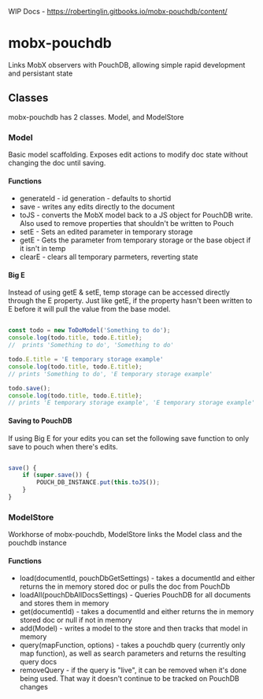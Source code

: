 WIP Docs - https://robertinglin.gitbooks.io/mobx-pouchdb/content/

# mobx-pouchdb

Links MobX observers with PouchDB, allowing simple rapid development and persistant state

## Classes

mobx-pouchdb has 2 classes. Model, and ModelStore

### Model

Basic model scaffolding. Exposes edit actions to modify doc state without changing the doc until saving.

#### Functions

- generateId - id generation - defaults to shortid
- save - writes any edits directly to the document
- toJS - converts the MobX model back to a JS object for PouchDB write. Also used to remove properties that shouldn't be written to Pouch
- setE - Sets an edited parameter in temporary storage
- getE - Gets the parameter from temporary storage or the base object if it isn't in temp
- clearE - clears all temporary parmeters, reverting state

#### Big E

Instead of using getE & setE, temp storage can be accessed directly through the E property. Just like getE, if the property hasn't been written to E before it will pull the value from the base model.


```javascript

const todo = new ToDoModel('Something to do');
console.log(todo.title, todo.E.title);
//  prints 'Something to do', 'Something to do'

todo.E.title = 'E temporary storage example'
console.log(todo.title, todo.E.title);
// prints 'Something to do', 'E temporary storage example'

todo.save();
console.log(todo.title, todo.E.title);
// prints 'E temporary storage example', 'E temporary storage example'

```


#### Saving to PouchDB

If using Big E for your edits you can set the following save function to only save to pouch when there's edits.

```javascript

save() {
    if (super.save()) {
        POUCH_DB_INSTANCE.put(this.toJS());
    }
}
```

### ModelStore

Workhorse of mobx-pouchdb, ModelStore links the Model class and the pouchdb instance

#### Functions

- load(documentId, pouchDbGetSettings) - takes a documentId and either returns the in memory stored doc or pulls the doc from PouchDb
- loadAll(pouchDbAllDocsSettings) - Queries PouchDB for all documents and stores them in memory
- get(documentId) - takes a documentId and either returns the in memory stored doc or null if not in memory
- add(Model) - writes a model to the store and then tracks that model in memory
- query(mapFunction, options) - takes a pouchdb query (currently only map function), as well as search parameters and returns the resulting query docs
- removeQuery - if the query is "live", it can be removed when it's done being used. That way it doesn't continue to be tracked on PouchDB changes

